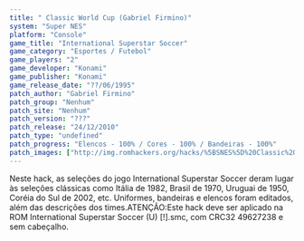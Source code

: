 ```yaml
---
title: " Classic World Cup (Gabriel Firmino)"
system: "Super NES"
platform: "Console"
game_title: "International Superstar Soccer"
game_category: "Esportes / Futebol"
game_players: "2"
game_developer: "Konami"
game_publisher: "Konami"
game_release_date: "??/06/1995"
patch_author: "Gabriel Firmino"
patch_group: "Nenhum"
patch_site: "Nenhum"
patch_version: "???"
patch_release: "24/12/2010"
patch_type: "undefined"
patch_progress: "Elencos - 100% / Cores - 100% / Bandeiras - 100%"
patch_images: ["http://img.romhackers.org/hacks/%5BSNES%5D%20Classic%20World%20Cup%20-%20Gabriel%20Firmino%20-%201.png","http://img.romhackers.org/hacks/%5BSNES%5D%20Classic%20World%20Cup%20-%20Gabriel%20Firmino%20-%202.png","http://img.romhackers.org/hacks/%5BSNES%5D%20Classic%20World%20Cup%20-%20Gabriel%20Firmino%20-%203.png"]
---
```

Neste hack, as seleções do jogo International Superstar Soccer deram lugar às seleções clássicas como Itália de 1982, Brasil de 1970, Uruguai de 1950, Coréia do Sul de 2002, etc. Uniformes, bandeiras e elencos foram editados, além das descrições dos times.ATENÇÃO:Este hack deve ser aplicado na ROM International Superstar Soccer (U) [!].smc, com CRC32 49627238 e sem cabeçalho.